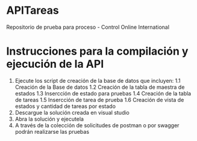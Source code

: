 # APITareas
Repositorio de prueba para proceso - Control Online International

# Instrucciones para la compilación y ejecución de la API
1. Ejecute los script de creación de la base de datos que incluyen:
  1.1 Creación de la Base de datos
   1.2 Creación de la tabla de maestra de estados
   1.3 Insercción de estado para pruebas
   1.4 Creación de la tabla de tareas
   1.5 Insercción de tarea de prueba
   1.6 Creación de vista de estados y cantidad de tareas por estado
3. Descargue la solución creada en visual studio
4. Abra la solución y ejecutela
5. A través de la colección de solicitudes de postman o por swagger podrán realizarse las pruebas


